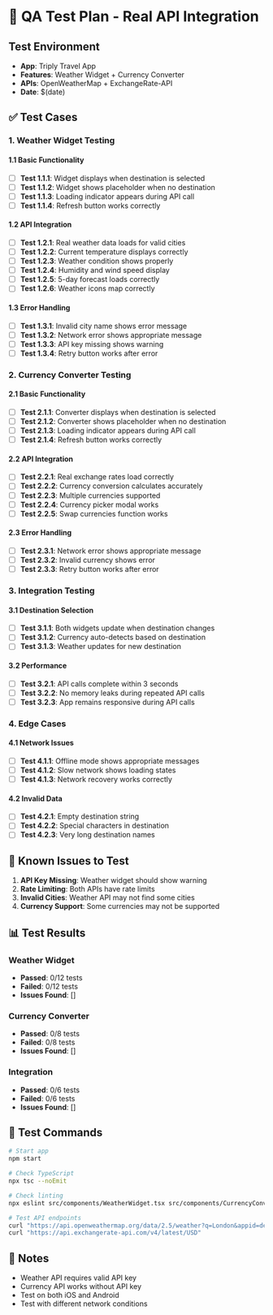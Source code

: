 # 🧪 QA Test Plan - Real API Integration

## Test Environment
- **App**: Triply Travel App
- **Features**: Weather Widget + Currency Converter
- **APIs**: OpenWeatherMap + ExchangeRate-API
- **Date**: $(date)

## ✅ Test Cases

### 1. Weather Widget Testing

#### 1.1 Basic Functionality
- [ ] **Test 1.1.1**: Widget displays when destination is selected
- [ ] **Test 1.1.2**: Widget shows placeholder when no destination
- [ ] **Test 1.1.3**: Loading indicator appears during API call
- [ ] **Test 1.1.4**: Refresh button works correctly

#### 1.2 API Integration
- [ ] **Test 1.2.1**: Real weather data loads for valid cities
- [ ] **Test 1.2.2**: Current temperature displays correctly
- [ ] **Test 1.2.3**: Weather condition shows properly
- [ ] **Test 1.2.4**: Humidity and wind speed display
- [ ] **Test 1.2.5**: 5-day forecast loads correctly
- [ ] **Test 1.2.6**: Weather icons map correctly

#### 1.3 Error Handling
- [ ] **Test 1.3.1**: Invalid city name shows error message
- [ ] **Test 1.3.2**: Network error shows appropriate message
- [ ] **Test 1.3.3**: API key missing shows warning
- [ ] **Test 1.3.4**: Retry button works after error

### 2. Currency Converter Testing

#### 2.1 Basic Functionality
- [ ] **Test 2.1.1**: Converter displays when destination is selected
- [ ] **Test 2.1.2**: Converter shows placeholder when no destination
- [ ] **Test 2.1.3**: Loading indicator appears during API call
- [ ] **Test 2.1.4**: Refresh button works correctly

#### 2.2 API Integration
- [ ] **Test 2.2.1**: Real exchange rates load correctly
- [ ] **Test 2.2.2**: Currency conversion calculates accurately
- [ ] **Test 2.2.3**: Multiple currencies supported
- [ ] **Test 2.2.4**: Currency picker modal works
- [ ] **Test 2.2.5**: Swap currencies function works

#### 2.3 Error Handling
- [ ] **Test 2.3.1**: Network error shows appropriate message
- [ ] **Test 2.3.2**: Invalid currency shows error
- [ ] **Test 2.3.3**: Retry button works after error

### 3. Integration Testing

#### 3.1 Destination Selection
- [ ] **Test 3.1.1**: Both widgets update when destination changes
- [ ] **Test 3.1.2**: Currency auto-detects based on destination
- [ ] **Test 3.1.3**: Weather updates for new destination

#### 3.2 Performance
- [ ] **Test 3.2.1**: API calls complete within 3 seconds
- [ ] **Test 3.2.2**: No memory leaks during repeated API calls
- [ ] **Test 3.2.3**: App remains responsive during API calls

### 4. Edge Cases

#### 4.1 Network Issues
- [ ] **Test 4.1.1**: Offline mode shows appropriate messages
- [ ] **Test 4.1.2**: Slow network shows loading states
- [ ] **Test 4.1.3**: Network recovery works correctly

#### 4.2 Invalid Data
- [ ] **Test 4.2.1**: Empty destination string
- [ ] **Test 4.2.2**: Special characters in destination
- [ ] **Test 4.2.3**: Very long destination names

## 🚨 Known Issues to Test

1. **API Key Missing**: Weather widget should show warning
2. **Rate Limiting**: Both APIs have rate limits
3. **Invalid Cities**: Weather API may not find some cities
4. **Currency Support**: Some currencies may not be supported

## 📊 Test Results

### Weather Widget
- **Passed**: 0/12 tests
- **Failed**: 0/12 tests
- **Issues Found**: []

### Currency Converter
- **Passed**: 0/8 tests
- **Failed**: 0/8 tests
- **Issues Found**: []

### Integration
- **Passed**: 0/6 tests
- **Failed**: 0/6 tests
- **Issues Found**: []

## 🔧 Test Commands

```bash
# Start app
npm start

# Check TypeScript
npx tsc --noEmit

# Check linting
npx eslint src/components/WeatherWidget.tsx src/components/CurrencyConverter.tsx

# Test API endpoints
curl "https://api.openweathermap.org/data/2.5/weather?q=London&appid=demo&units=metric"
curl "https://api.exchangerate-api.com/v4/latest/USD"
```

## 📝 Notes

- Weather API requires valid API key
- Currency API works without API key
- Test on both iOS and Android
- Test with different network conditions

